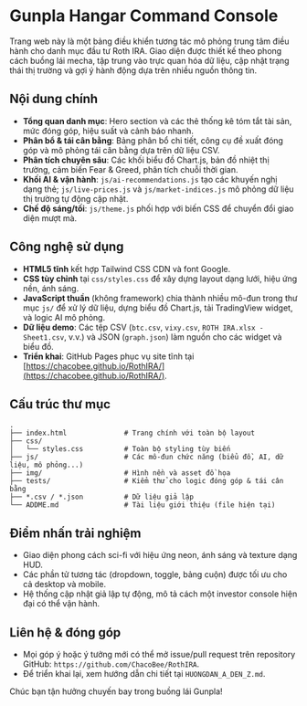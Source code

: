 # Gunpla Hangar Command Console

Trang web này là một bảng điều khiển tương tác mô phỏng trung tâm điều hành cho danh mục đầu tư Roth IRA. Giao diện được thiết kế theo phong cách buồng lái mecha, tập trung vào trực quan hóa dữ liệu, cập nhật trạng thái thị trường và gợi ý hành động dựa trên nhiều nguồn thông tin.

## Nội dung chính
- **Tổng quan danh mục**: Hero section và các thẻ thống kê tóm tắt tài sản, mức đóng góp, hiệu suất và cảnh báo nhanh.
- **Phân bổ & tái cân bằng**: Bảng phân bổ chi tiết, công cụ đề xuất đóng góp và mô phỏng tái cân bằng dựa trên dữ liệu CSV.
- **Phân tích chuyên sâu**: Các khối biểu đồ Chart.js, bản đồ nhiệt thị trường, cảm biến Fear & Greed, phân tích chuỗi thời gian.
- **Khối AI & vận hành**: `js/ai-recommendations.js` tạo các khuyến nghị dạng thẻ; `js/live-prices.js` và `js/market-indices.js` mô phỏng dữ liệu thị trường tự động cập nhật.
- **Chế độ sáng/tối**: `js/theme.js` phối hợp với biến CSS để chuyển đổi giao diện mượt mà.

## Công nghệ sử dụng
- **HTML5 tĩnh** kết hợp Tailwind CSS CDN và font Google.
- **CSS tùy chỉnh** tại `css/styles.css` để xây dựng layout dạng lưới, hiệu ứng nền, ánh sáng.
- **JavaScript thuần** (không framework) chia thành nhiều mô-đun trong thư mục `js/` để xử lý dữ liệu, dựng biểu đồ Chart.js, tải TradingView widget, và logic AI mô phỏng.
- **Dữ liệu demo**: Các tệp CSV (`btc.csv`, `vixy.csv`, `ROTH IRA.xlsx - Sheet1.csv`, v.v.) và JSON (`graph.json`) làm nguồn cho các widget và biểu đồ.
- **Triển khai**: GitHub Pages phục vụ site tĩnh tại [https://chacobee.github.io/RothIRA/](https://chacobee.github.io/RothIRA/).

## Cấu trúc thư mục
```
.
├── index.html              # Trang chính với toàn bộ layout
├── css/
│   └── styles.css          # Toàn bộ styling tùy biến
├── js/                     # Các mô-đun chức năng (biểu đồ, AI, dữ liệu, mô phỏng...)
├── img/                    # Hình nền và asset đồ họa
├── tests/                  # Kiểm thử cho logic đóng góp & tái cân bằng
├── *.csv / *.json          # Dữ liệu giả lập
└── ADDME.md                # Tài liệu giới thiệu (file hiện tại)
```

## Điểm nhấn trải nghiệm
- Giao diện phong cách sci-fi với hiệu ứng neon, ánh sáng và texture dạng HUD.
- Các phần tử tương tác (dropdown, toggle, bảng cuộn) được tối ưu cho cả desktop và mobile.
- Hệ thống cập nhật giả lập tự động, mô tả cách một investor console hiện đại có thể vận hành.

## Liên hệ & đóng góp
- Mọi góp ý hoặc ý tưởng mới có thể mở issue/pull request trên repository GitHub: `https://github.com/ChacoBee/RothIRA`.
- Để triển khai lại, xem hướng dẫn chi tiết tại `HUONGDAN_A_DEN_Z.md`.

Chúc bạn tận hưởng chuyến bay trong buồng lái Gunpla!
